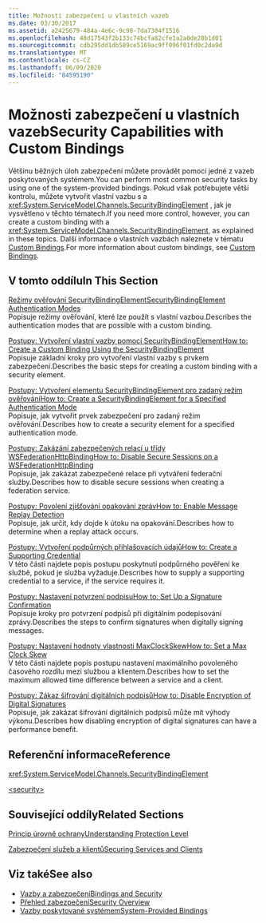 ```yaml
---
title: Možnosti zabezpečení u vlastních vazeb
ms.date: 03/30/2017
ms.assetid: a2425679-484a-4e6c-9c98-7da7304f1516
ms.openlocfilehash: 48d17543f2b133c74bcfa82cfe1a2a0de28b1d01
ms.sourcegitcommit: cdb295dd1db589ce5169ac9ff096f01fd0c2da9d
ms.translationtype: MT
ms.contentlocale: cs-CZ
ms.lasthandoff: 06/09/2020
ms.locfileid: "84595190"
---
```

# <a name="security-capabilities-with-custom-bindings"></a><span data-ttu-id="0b47d-102">Možnosti zabezpečení u vlastních vazeb</span><span class="sxs-lookup"><span data-stu-id="0b47d-102">Security Capabilities with Custom Bindings</span></span>
<span data-ttu-id="0b47d-103">Většinu běžných úloh zabezpečení můžete provádět pomocí jedné z vazeb poskytovaných systémem.</span><span class="sxs-lookup"><span data-stu-id="0b47d-103">You can perform most common security tasks by using one of the system-provided bindings.</span></span> <span data-ttu-id="0b47d-104">Pokud však potřebujete větší kontrolu, můžete vytvořit vlastní vazbu s a <xref:System.ServiceModel.Channels.SecurityBindingElement> , jak je vysvětleno v těchto tématech.</span><span class="sxs-lookup"><span data-stu-id="0b47d-104">If you need more control, however, you can create a custom binding with a <xref:System.ServiceModel.Channels.SecurityBindingElement>, as explained in these topics.</span></span> <span data-ttu-id="0b47d-105">Další informace o vlastních vazbách naleznete v tématu [Custom Bindings](../extending/custom-bindings.md).</span><span class="sxs-lookup"><span data-stu-id="0b47d-105">For more information about custom bindings, see [Custom Bindings](../extending/custom-bindings.md).</span></span>  
  
## <a name="in-this-section"></a><span data-ttu-id="0b47d-106">V tomto oddílu</span><span class="sxs-lookup"><span data-stu-id="0b47d-106">In This Section</span></span>  
 [<span data-ttu-id="0b47d-107">Režimy ověřování SecurityBindingElement</span><span class="sxs-lookup"><span data-stu-id="0b47d-107">SecurityBindingElement Authentication Modes</span></span>](securitybindingelement-authentication-modes.md)  
 <span data-ttu-id="0b47d-108">Popisuje režimy ověřování, které lze použít s vlastní vazbou.</span><span class="sxs-lookup"><span data-stu-id="0b47d-108">Describes the authentication modes that are possible with a custom binding.</span></span>  
  
 [<span data-ttu-id="0b47d-109">Postupy: Vytvoření vlastní vazby pomocí SecurityBindingElement</span><span class="sxs-lookup"><span data-stu-id="0b47d-109">How to: Create a Custom Binding Using the SecurityBindingElement</span></span>](how-to-create-a-custom-binding-using-the-securitybindingelement.md)  
 <span data-ttu-id="0b47d-110">Popisuje základní kroky pro vytvoření vlastní vazby s prvkem zabezpečení.</span><span class="sxs-lookup"><span data-stu-id="0b47d-110">Describes the basic steps for creating a custom binding with a security element.</span></span>  
  
 [<span data-ttu-id="0b47d-111">Postupy: Vytvoření elementu SecurityBindingElement pro zadaný režim ověřování</span><span class="sxs-lookup"><span data-stu-id="0b47d-111">How to: Create a SecurityBindingElement for a Specified Authentication Mode</span></span>](how-to-create-a-securitybindingelement-for-a-specified-authentication-mode.md)  
 <span data-ttu-id="0b47d-112">Popisuje, jak vytvořit prvek zabezpečení pro zadaný režim ověřování.</span><span class="sxs-lookup"><span data-stu-id="0b47d-112">Describes how to create a security element for a specified authentication mode.</span></span>  
  
 [<span data-ttu-id="0b47d-113">Postupy: Zakázání zabezpečených relací u třídy WSFederationHttpBinding</span><span class="sxs-lookup"><span data-stu-id="0b47d-113">How to: Disable Secure Sessions on a WSFederationHttpBinding</span></span>](how-to-disable-secure-sessions-on-a-wsfederationhttpbinding.md)  
 <span data-ttu-id="0b47d-114">Popisuje, jak zakázat zabezpečené relace při vytváření federační služby.</span><span class="sxs-lookup"><span data-stu-id="0b47d-114">Describes how to disable secure sessions when creating a federation service.</span></span>  
  
 [<span data-ttu-id="0b47d-115">Postupy: Povolení zjišťování opakování zpráv</span><span class="sxs-lookup"><span data-stu-id="0b47d-115">How to: Enable Message Replay Detection</span></span>](how-to-enable-message-replay-detection.md)  
 <span data-ttu-id="0b47d-116">Popisuje, jak určit, kdy dojde k útoku na opakování.</span><span class="sxs-lookup"><span data-stu-id="0b47d-116">Describes how to determine when a replay attack occurs.</span></span>  
  
 [<span data-ttu-id="0b47d-117">Postupy: Vytvoření podpůrných přihlašovacích údajů</span><span class="sxs-lookup"><span data-stu-id="0b47d-117">How to: Create a Supporting Credential</span></span>](how-to-create-a-supporting-credential.md)  
 <span data-ttu-id="0b47d-118">V této části najdete popis postupu poskytnutí podpůrného pověření ke službě, pokud je služba vyžaduje.</span><span class="sxs-lookup"><span data-stu-id="0b47d-118">Describes how to supply a supporting credential to a service, if the service requires it.</span></span>  
  
 [<span data-ttu-id="0b47d-119">Postupy: Nastavení potvrzení podpisu</span><span class="sxs-lookup"><span data-stu-id="0b47d-119">How to: Set Up a Signature Confirmation</span></span>](how-to-set-up-a-signature-confirmation.md)  
 <span data-ttu-id="0b47d-120">Popisuje kroky pro potvrzení podpisů při digitálním podepisování zprávy.</span><span class="sxs-lookup"><span data-stu-id="0b47d-120">Describes the steps to confirm signatures when digitally signing messages.</span></span>  
  
 [<span data-ttu-id="0b47d-121">Postupy: Nastavení hodnoty vlastnosti MaxClockSkew</span><span class="sxs-lookup"><span data-stu-id="0b47d-121">How to: Set a Max Clock Skew</span></span>](how-to-set-a-max-clock-skew.md)  
 <span data-ttu-id="0b47d-122">V této části najdete popis postupu nastavení maximálního povoleného časového rozdílu mezi službou a klientem.</span><span class="sxs-lookup"><span data-stu-id="0b47d-122">Describes how to set the maximum allowed time difference between a service and a client.</span></span>  
  
 [<span data-ttu-id="0b47d-123">Postupy: Zákaz šifrování digitálních podpisů</span><span class="sxs-lookup"><span data-stu-id="0b47d-123">How to: Disable Encryption of Digital Signatures</span></span>](how-to-disable-encryption-of-digital-signatures.md)  
 <span data-ttu-id="0b47d-124">Popisuje, jak zakázat šifrování digitálních podpisů může mít výhody výkonu.</span><span class="sxs-lookup"><span data-stu-id="0b47d-124">Describes how disabling encryption of digital signatures can have a performance benefit.</span></span>  
  
## <a name="reference"></a><span data-ttu-id="0b47d-125">Referenční informace</span><span class="sxs-lookup"><span data-stu-id="0b47d-125">Reference</span></span>  
 <xref:System.ServiceModel.Channels.SecurityBindingElement>  
  
 [\<security>](../../configure-apps/file-schema/wcf/security-of-custombinding.md)  
  
## <a name="related-sections"></a><span data-ttu-id="0b47d-126">Související oddíly</span><span class="sxs-lookup"><span data-stu-id="0b47d-126">Related Sections</span></span>  
 [<span data-ttu-id="0b47d-127">Princip úrovně ochrany</span><span class="sxs-lookup"><span data-stu-id="0b47d-127">Understanding Protection Level</span></span>](../understanding-protection-level.md)  
  
 [<span data-ttu-id="0b47d-128">Zabezpečení služeb a klientů</span><span class="sxs-lookup"><span data-stu-id="0b47d-128">Securing Services and Clients</span></span>](securing-services-and-clients.md)  
  
## <a name="see-also"></a><span data-ttu-id="0b47d-129">Viz také</span><span class="sxs-lookup"><span data-stu-id="0b47d-129">See also</span></span>

- [<span data-ttu-id="0b47d-130">Vazby a zabezpečení</span><span class="sxs-lookup"><span data-stu-id="0b47d-130">Bindings and Security</span></span>](bindings-and-security.md)
- [<span data-ttu-id="0b47d-131">Přehled zabezpečení</span><span class="sxs-lookup"><span data-stu-id="0b47d-131">Security Overview</span></span>](security-overview.md)
- [<span data-ttu-id="0b47d-132">Vazby poskytované systémem</span><span class="sxs-lookup"><span data-stu-id="0b47d-132">System-Provided Bindings</span></span>](../system-provided-bindings.md)
